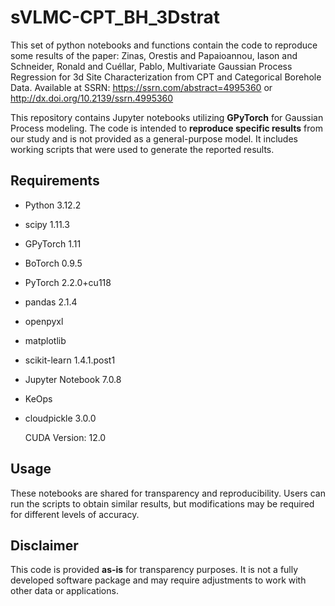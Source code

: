 # sVLMC-CPT_BH_3Dstrat
This set of python notebooks and functions contain the code to reproduce some results of the paper: Zinas, Orestis and Papaioannou, Iason and Schneider, Ronald and Cuéllar, Pablo, Multivariate Gaussian Process Regression for 3d Site Characterization from CPT and Categorical Borehole Data. Available at SSRN: https://ssrn.com/abstract=4995360 or http://dx.doi.org/10.2139/ssrn.4995360

This repository contains Jupyter notebooks utilizing **GPyTorch** for Gaussian Process modeling. The code is intended to **reproduce specific results** from our study and is not provided as a general-purpose model. It includes working scripts that were used to generate the reported results. 

## Requirements
- Python 3.12.2
- scipy 1.11.3
- GPyTorch 1.11
- BoTorch  0.9.5
- PyTorch 2.2.0+cu118
- pandas 2.1.4
- openpyxl
- matplotlib
- scikit-learn 1.4.1.post1
- Jupyter Notebook 7.0.8
- KeOps
- cloudpickle 3.0.0

  CUDA Version: 12.0

## Usage
These notebooks are shared for transparency and reproducibility. Users can run the scripts to obtain similar results, but modifications may be required for different levels of accuracy.

## Disclaimer
This code is provided **as-is** for transparency purposes. It is not a fully developed software package and may require adjustments to work with other data or applications.
